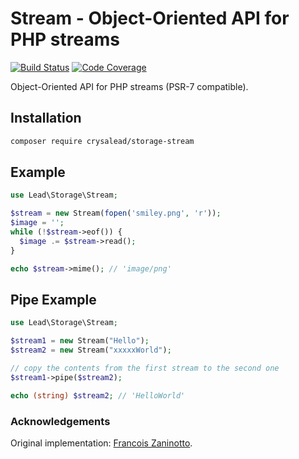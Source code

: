 # Stream - Object-Oriented API for PHP streams

[![Build Status](https://travis-ci.org/crysalead/storage-stream.png?branch=master)](https://travis-ci.org/crysalead/storage-stream)
[![Code Coverage](https://scrutinizer-ci.com/g/crysalead/storage-stream/badges/coverage.png?b=master)](https://scrutinizer-ci.com/g/crysalead/storage-stream/)

Object-Oriented API for PHP streams (PSR-7 compatible).

## Installation

```sh
composer require crysalead/storage-stream
```

## Example

```php
use Lead\Storage\Stream;

$stream = new Stream(fopen('smiley.png', 'r'));
$image = '';
while (!$stream->eof()) {
  $image .= $stream->read();
}

echo $stream->mime(); // 'image/png'
```

## Pipe Example
```php
use Lead\Storage\Stream;

$stream1 = new Stream("Hello");
$stream2 = new Stream("xxxxxWorld");

// copy the contents from the first stream to the second one
$stream1->pipe($stream2);

echo (string) $stream2; // 'HelloWorld'
```

### Acknowledgements

Original implementation: [Francois Zaninotto](https://github.com/fzaninotto/Streamer).